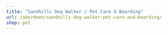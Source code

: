 ```yaml
---
title: "Sandhills Dog Walker / Pet Care & Boarding"
url: /aberdeen/sandhills-dog-walker-pet-care-and-boarding/
shop: pet
---
```

